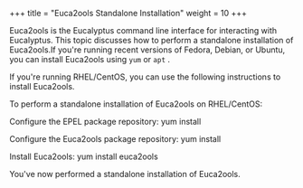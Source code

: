 +++
title = "Euca2ools Standalone Installation"
weight = 10
+++

Euca2ools is the Eucalyptus command line interface for interacting with Eucalyptus. This topic discusses how to perform a standalone installation of Euca2ools.If you're running recent versions of Fedora, Debian, or Ubuntu, you can install Euca2ools using `yum` or `apt` . 

If you're running RHEL/CentOS, you can use the following instructions to install Euca2ools. 

To perform a standalone installation of Euca2ools on RHEL/CentOS: 

Configure the EPEL package repository: 
    yum install 

Configure the Euca2ools package repository: 
    yum install 

Install Euca2ools: 
    yum install euca2ools

You've now performed a standalone installation of Euca2ools. 